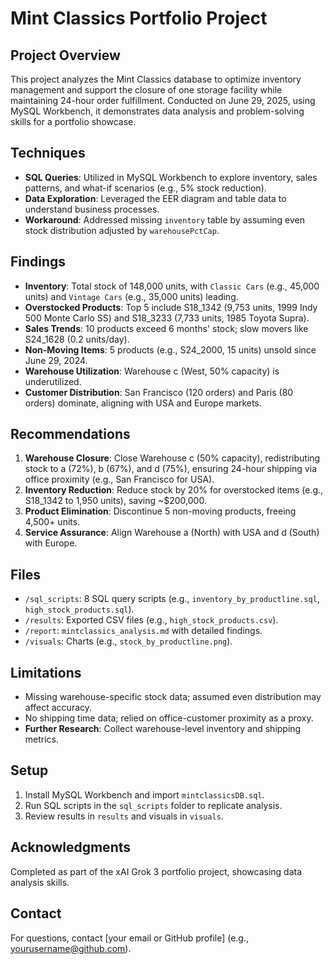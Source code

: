 # Mint Classics Portfolio Project

## Project Overview
This project analyzes the Mint Classics database to optimize inventory management and support the closure of one storage facility while maintaining 24-hour order fulfillment. Conducted on June 29, 2025, using MySQL Workbench, it demonstrates data analysis and problem-solving skills for a portfolio showcase.

## Techniques
- **SQL Queries**: Utilized in MySQL Workbench to explore inventory, sales patterns, and what-if scenarios (e.g., 5% stock reduction).
- **Data Exploration**: Leveraged the EER diagram and table data to understand business processes.
- **Workaround**: Addressed missing `inventory` table by assuming even stock distribution adjusted by `warehousePctCap`.

## Findings
- **Inventory**: Total stock of 148,000 units, with `Classic Cars` (e.g., 45,000 units) and `Vintage Cars` (e.g., 35,000 units) leading.
- **Overstocked Products**: Top 5 include S18_1342 (9,753 units, 1999 Indy 500 Monte Carlo SS) and S18_3233 (7,733 units, 1985 Toyota Supra).
- **Sales Trends**: 10 products exceed 6 months' stock; slow movers like S24_1628 (0.2 units/day).
- **Non-Moving Items**: 5 products (e.g., S24_2000, 15 units) unsold since June 29, 2024.
- **Warehouse Utilization**: Warehouse c (West, 50% capacity) is underutilized.
- **Customer Distribution**: San Francisco (120 orders) and Paris (80 orders) dominate, aligning with USA and Europe markets.

## Recommendations
1. **Warehouse Closure**: Close Warehouse c (50% capacity), redistributing stock to a (72%), b (67%), and d (75%), ensuring 24-hour shipping via office proximity (e.g., San Francisco for USA).
2. **Inventory Reduction**: Reduce stock by 20% for overstocked items (e.g., S18_1342 to 1,950 units), saving ~$200,000.
3. **Product Elimination**: Discontinue 5 non-moving products, freeing 4,500+ units.
4. **Service Assurance**: Align Warehouse a (North) with USA and d (South) with Europe.

## Files
- `/sql_scripts`: 8 SQL query scripts (e.g., `inventory_by_productline.sql`, `high_stock_products.sql`).
- `/results`: Exported CSV files (e.g., `high_stock_products.csv`).
- `/report`: `mintclassics_analysis.md` with detailed findings.
- `/visuals`: Charts (e.g., `stock_by_productline.png`).

## Limitations
- Missing warehouse-specific stock data; assumed even distribution may affect accuracy.
- No shipping time data; relied on office-customer proximity as a proxy.
- **Further Research**: Collect warehouse-level inventory and shipping metrics.

## Setup
1. Install MySQL Workbench and import `mintclassicsDB.sql`.
2. Run SQL scripts in the `sql_scripts` folder to replicate analysis.
3. Review results in `results` and visuals in `visuals`.

## Acknowledgments
Completed as part of the xAI Grok 3 portfolio project, showcasing data analysis skills.

## Contact
For questions, contact [your email or GitHub profile] (e.g., yourusername@github.com).
